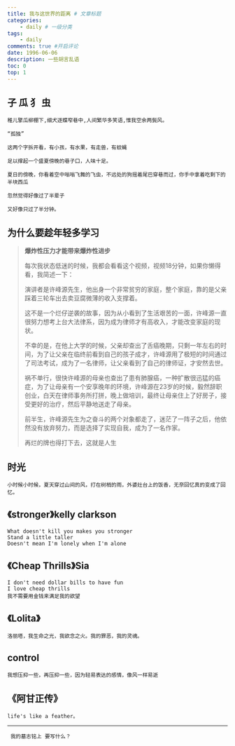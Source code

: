 ```yaml
---
title: 我与这世界的距离 # 文章标题
categories:
    - daily # 一级分类
tags:
    - daily
comments: true #开启评论
date: 1996-06-06
description: 一些胡言乱语
toc: 0
top: 1
---
```


## 子 瓜 犭 虫
```
稚儿擎瓜柳棚下,细犬逐蝶窄巷中,人间繁华多笑语,惟我空余两鬓风。

“孤独”

这两个字拆开看，有小孩，有水果，有走兽，有蚊蝇

足以撑起一个盛夏傍晚的巷子口，人味十足。

夏日的傍晚，你看着空中嗡嗡飞舞的飞虫，不远处的狗摇着尾巴穿巷而过，你手中拿着吃剩下的半块西瓜
 
忽然觉得好像过了半辈子

又好像只过了半分钟。
```

## 为什么要趁年轻多学习<a href="https://www.zhihu.com/question/354919014/answer/906152325"><i class="fa fa-link"></i></a>
> **爆炸性压力才能带来爆炸性进步**
> 
> 每次我状态低迷的时候，我都会看看这个视频，视频18分钟，如果你懒得看，我简述一下：
> 
> 演讲者是许峰源先生，他出身一个非常贫穷的家庭，整个家庭，靠的是父亲踩着三轮车出去卖豆腐微薄的收入支撑着。
> 
> 这不是一个烂仔逆袭的故事，因为从小看到了生活艰苦的一面，许峰源一直很努力想考上台大法律系，因为成为律师才有高收入，才能改变家庭的现状。
> 
> 不幸的是，在他上大学的时候，父亲却查出了舌癌晚期，只剩一年左右的时间，为了让父亲在临终前看到自己的孩子成才，许峰源用了极短的时间通过了司法考试，成为了一名律师，让父亲看到了自己的律师证，才安然去世。
> 
> 祸不单行，很快许峰源的母亲也查出了患有肺腺癌，一种扩散很迅猛的癌症，为了让母亲有一个安享晚年的环境，许峰源在23岁的时候，毅然辞职创业，白天在律师事务所打拼，晚上做培训，最终让母亲住上了好房子，接受更好的治疗，然后平静地送走了母亲。
> 
> 前半生，许峰源先生为之奋斗的两个对象都走了，迷茫了一阵子之后，他依然没有放弃努力，而是选择了实现自我，成为了一名作家。
>
> 再烂的牌也得打下去，这就是人生
> 
## 时光
```
小时候小时候，夏天穿过山间的风，打在树梢的雨，外婆灶台上的饭香，无奈回忆真的变成了回忆。
```

## 《stronger》kelly clarkson
```
What doesn't kill you makes you stronger
Stand a little taller
Doesn't mean I'm lonely when I'm alone
```

## 《Cheap Thrills》Sia
```
I don't need dollar bills to have fun
I love cheap thrills
我不需要用金钱来满足我的欲望
```

## 《Lolita》
```
洛丽塔，我生命之光，我欲念之火。我的罪恶，我的灵魂。
```

## control
```
我想压抑一些，再压抑一些，因为轻易表达的感情，像风一样易逝
```

## 《阿甘正传》
```life's like a feather。```


---

     我的墓志铭上 要写什么？
